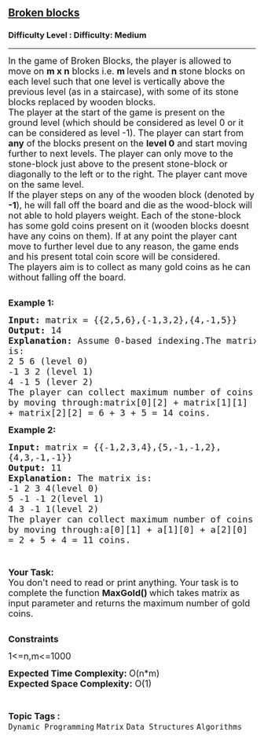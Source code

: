 <h2><a href="https://www.geeksforgeeks.org/problems/broken-blocks0022/1?page=1&category=Matrix&difficulty=Easy,Medium,Hard&status=unsolved,attempted&sortBy=accuracy">Broken blocks</a></h2><h3>Difficulty Level : Difficulty: Medium</h3><hr><div class="problems_problem_content__Xm_eO"><p><span style="font-size: 18px;">In the game of Broken Blocks, the player is allowed to move on <strong>m x n</strong>&nbsp;blocks i.e. <strong>m&nbsp;</strong>levels and <strong>n&nbsp;</strong>stone blocks on each level such that one level is vertically above the previous level (as in a staircase), with some of its stone blocks replaced by wooden blocks.<br>The player at the start of the game is present on the ground level (which should&nbsp;be considered as level 0 or it can be considered as level -1). The player can start from <strong>any</strong> of the blocks present on the <strong>level 0</strong> and start moving further to next levels. The player can only move to the stone-block just above to the present stone-block or diagonally to the left or to the right. The player cant move on the same level.<br>If the player steps on any of the wooden block (denoted by <strong>-1</strong>), he will fall off the board and die as the wood-block will not able to hold players weight. Each of the stone-block has some gold coins present on it (wooden blocks doesnt have any coins on them). If at any point the player cant move to further level due to any reason, the game ends and his present total coin score will be considered.<br>The players aim is to collect as many gold coins as he can without falling off the board.</span><br>&nbsp;</p>
<p><span style="font-size: 18px;"><strong>Example 1:</strong></span></p>
<pre><span style="font-size: 18px;"><strong>Input: </strong>matrix = {{2,5,6},{-1,3,2},{4,-1,5}}
<strong>Output: </strong>14
<strong>Explanation: </strong>Assume 0-based indexing.The matrix 
is:
2 5 6 (level 0)
-1 3 2 (level 1)
4 -1 5 (lever 2)
The player can collect maximum number of coins 
by moving through:matrix[0][2] + matrix[1][1] 
+ matrix[2][2] = 6 + 3 + 5 = 14 coins.</span></pre>
<p><span style="font-size: 18px;"><strong>Example 2:</strong></span></p>
<pre><span style="font-size: 18px;"><strong>Input: </strong>matrix = {{-1,2,3,4},{5,-1,-1,2},
{4,3,-1,-1}}
<strong>Output: </strong>11
<strong>Explanation: </strong></span><span style="font-size: 18px;">The matrix is:
-1 2 3 4(level 0)
5 -1 -1 2(level 1)
4 3 -1 1(level 2)
The player can collect maximum number of coins 
by moving through:a[0][1] + a[1][0] + a[2][0] 
= 2 + 5 + 4 = 11 coins.</span>
</pre>
<p>&nbsp;</p>
<p><span style="font-size: 18px;"><strong>Your Task:</strong><br>You don't need to read or print anything. Your task is to complete the function&nbsp;<strong>MaxGold()&nbsp;</strong>which takes matrix as input parameter and returns the maximum number of gold coins.</span><br>&nbsp;</p>
<p><span style="font-size: 18px;"><strong>Constraints</strong></span></p>
<p><span style="font-size: 18px;">1&lt;=n,m&lt;=1000</span></p>
<p><span style="font-size: 18px;"><strong>Expected Time Complexity:&nbsp;</strong>O(n*m)</span><br><span style="font-size: 18px;"><strong>Expected Space Complexity:</strong>&nbsp;O(1)</span></p></div><br><p><span style=font-size:18px><strong>Topic Tags : </strong><br><code>Dynamic Programming</code>&nbsp;<code>Matrix</code>&nbsp;<code>Data Structures</code>&nbsp;<code>Algorithms</code>&nbsp;